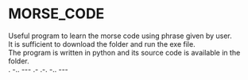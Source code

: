# MORSE_CODE
Useful program to learn the morse code using phrase given by user. <br>
It is sufficient to download the folder and run the exe file. <br>
The program is written in python and its source code is available in the folder. <br>
. -.. --- .- .-. -.. ---
